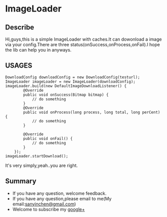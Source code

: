 # ImageLoader
## Describe 
Hi,guys,this is a simple ImageLoader with caches.It can dowonload a image via your config.There are three status(onSuccess,onProcess,onFail).I hope the lib can help you in anyways. 
## USAGES
	DownloadConfig downloadConfig = new DownloadConfig(testurl);
	ImageLoader imageLoader = new ImageLoader(downloadConfig);
	imageLoader.build(new DefaultImageDownloadListener() {
            @Override
            public void onSuccess(Bitmap bitmap) {
                // do something
            }
            @Override
            public void onProcess(long process, long total, long perCent) {
                // do something
            }
            
            @Override
            public void onFail() {
                // do something
            }
        });
	imageLoader.startDownload();
	
It's very simply,yeah..you are right.

## Summary  
* If you have any question, welcome feedback.
* If you have any question,please email to me(My email:sanyinchen@gmail.com)
* Welcome to subscribe my [google+](https://plus.google.com/u/0/100465464266192894461)  
